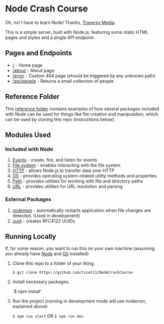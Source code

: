 # Node Crash Course

Oh, no! I have to learn Node! Thanks, [Traversy Media](https://youtu.be/fBNz5xF-Kx4).

This is a simple server, built with Node.js, featuring some static HTML pages and styles and a single API endpoint.

## Pages and Endpoints

- [/](https://bk-nodecrashcourse.herokuapp.com/) - Home page
- [/about](https://bk-nodecrashcourse.herokuapp.com/about) - About page
- [/error](https://bk-nodecrashcourse.herokuapp.com/error) - Custom 404 page (should be triggered by any unknown path)
- [/api/people](https://bk-nodecrashcourse.herokuapp.com/api/people) - Returns a small collection of people

## Reference Folder

This [reference folder](https://github.com/ticet11/NodeCrashCourse/tree/main/reference) contains examples of how several packages included with Node can be used for things like file creation and manipulation, which can be used by cloning this repo (instructions below).

## Modules Used

### Included with Node

1. [Events](https://nodejs.org/api/events.html#events) - create, fire, and listen for events
2. [File system](https://nodejs.org/api/fs.html#file-system) - enables interacting with the file system
3. [HTTP](https://nodejs.org/api/http.html#http) - allows Node.js to transfer data over HTTP
4. [OS](https://nodejs.org/api/os.html#os) - provides operating system-related utility methods and properties
5. [Path](https://nodejs.org/api/os.html#os) - provides utilities for working with file and directory paths
6. [URL](https://nodejs.org/api/url.html#url) - provides utilities for URL resolution and parsing

### External Packages

1. [nodemon](https://www.npmjs.com/package/nodemon) - automatically restarts application when file changes are detected. (Used in development)
2. [uuid](https://www.npmjs.com/package/uuid) - creates RFC4122 UUIDs

## Running Locally

If, for some reason, you want to run this on your own machine (assuming you already have [Node](https://nodejs.dev/) and [Git](https://git-scm.com/book/en/v2/Getting-Started-Installing-Git) installed):

1. Clone this repo to a folder of your liking.

   `$ git clone https://github.com/ticet11/NodeCrashCourse`

2. Install necessary packages.

    `$ npm install'

3. Run the project (running in development mode will use nodemon, explained above)

    `$ npm run start` OR
    `$ npm run dev`
